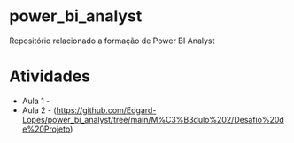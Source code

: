 # power_bi_analyst

Repositório relacionado a formação de Power BI Analyst

# Atividades
- Aula 1 - 
- Aula 2 - (https://github.com/Edgard-Lopes/power_bi_analyst/tree/main/M%C3%B3dulo%202/Desafio%20de%20Projeto)
